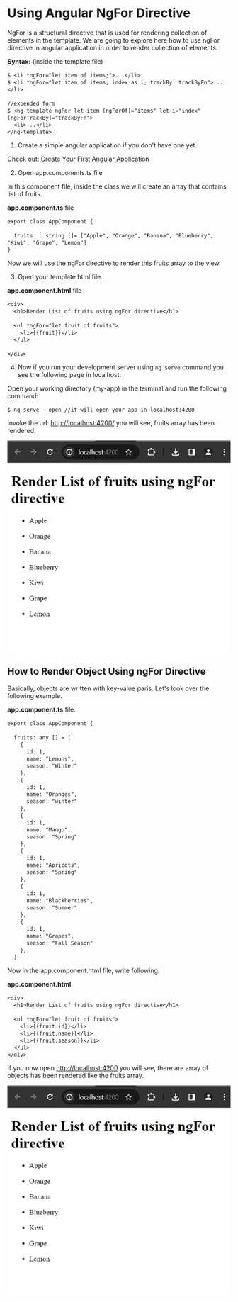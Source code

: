 # Using Angular NgFor Directive

NgFor is a structural directive that is used for rendering collection of elements in the template. We are going to explore here how to use ngFor directive in angular application in order to render collection of elements.

**Syntax:** (inside the template file)

```
$ <li *ngFor="let item of items;">...</li>
$ <li *ngFor="let item of items; index as i; trackBy: trackByFn">...</li>

//expended form
$ <ng-template ngFor let-item [ngForOf]="items" let-i="index" [ngForTrackBy]="trackByFn">
  <li>...</li>
</ng-template>
```

1. Create a simple angular application if you don't have one yet.

Check out: [Create Your First Angular Application](#)
 
2. Open app.components.ts file 

In this component file, inside the class we will create an array that contains list of fruits.

**app.component.ts** file
```
export class AppComponent {

  fruits  : string []= ["Apple", "Orange", "Banana", "Blueberry", "Kiwi", "Grape", "Lemon"]
}
```

Now we will use the ngFor directive to render this fruits array to the view.

3. Open your template html file. 

**app.component.html** file

```
<div>
  <h1>Render List of fruits using ngFor directive</h1>
  
  <ul *ngFor="let fruit of fruits">
    <li>{{fruit}}</li>
  </ul>

</div>
```

4. Now if you run your development server using ```ng serve``` command you see the following page in localhost: 

Open your working directory (my-app) in the terminal and run the following command:

```
$ ng serve --open //it will open your app in localhost:4200
```

Invoke the url: [http://localhost:4200/](http://localhost:4200/) you will see, fruits array has been rendered.

![Alt text](image1.png)


## How to Render Object Using ngFor Directive

Basically, objects are written with key-value paris. Let's look over the following example.

**app.component.ts** file:

```
export class AppComponent {

  fruits: any [] = [
    {
      id: 1,
      name: "Lemons",
      season: "Winter"
    },
    {
      id: 1,
      name: "Oranges",
      season: "winter"
    },
    {
      id: 1,
      name: "Mango",
      season: "Spring"
    },
    {
      id: 1,
      name: "Apricots",
      season: "Spring"
    },
    {
      id: 1,
      name: "Blackberries",
      season: "Summer"
    },
    {
      id: 1,
      name: "Grapes",
      season: "Fall Season"
    },
  ]
```

Now in the app.component.html file, write following:

**app.component.html**

```
<div>
  <h1>Render List of fruits using ngFor directive</h1>
  
  <ul *ngFor="let fruit of fruits">
    <li>{{fruit.id}}</li>
    <li>{{fruit.name}}</li>
    <li>{{fruit.season}}</li>
  </ul>
</div>
```

If you now open [http://localhost:4200](http://localhost:4200/) you will see, there are array of objects has been rendered like the fruits array.

![Alt text](image1.png)